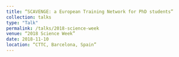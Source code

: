 ```yaml
---
title: “SCAVENGE: a European Training Network for PhD students”
collection: talks
type: "Talk"
permalink: /talks/2018-science-week
venue: “2018 Science Week”
date: 2018-11-10
location: “CTTC, Barcelona, Spain”
---
```

